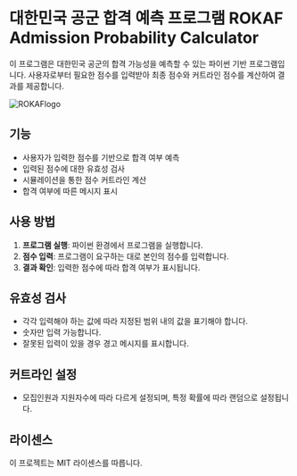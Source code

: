 # 대한민국 공군 합격 예측 프로그램  ROKAF Admission Probability Calculator

이 프로그램은 대한민국 공군의 합격 가능성을 예측할 수 있는 파이썬 기반 프로그램입니다. 사용자로부터 필요한 점수를 입력받아 최종 점수와 커트라인 점수를 계산하여 결과를 제공합니다.

![ROKAFlogo](https://upload.wikimedia.org/wikipedia/commons/thumb/2/28/Republic_of_Korea_Air_Force_emblem.png/600px-Republic_of_Korea_Air_Force_emblem.png)

## 기능

- 사용자가 입력한 점수를 기반으로 합격 여부 예측
- 입력된 점수에 대한 유효성 검사
- 시뮬레이션을 통한 점수 커트라인 계산
- 합격 여부에 따른 메시지 표시 

## 사용 방법

1. **프로그램 실행**: 파이썬 환경에서 프로그램을 실행합니다.
2. **점수 입력**: 프로그램이 요구하는 대로 본인의 점수를 입력합니다.
3. **결과 확인**: 입력한 점수에 따라 합격 여부가 표시됩니다.

## 유효성 검사

- 각각 입력해야 하는 값에 따라 지정된 범위 내의 값을 표기해야 합니다.
- 숫자만 입력 가능합니다.
- 잘못된 입력이 있을 경우 경고 메시지를 표시합니다. 

## 커트라인 설정

- 모집인원과 지원자수에 따라 다르게 설정되며, 특정 확률에 따라 랜덤으로 설정됩니다.

## 라이센스

이 프로젝트는 MIT 라이센스를 따릅니다.
